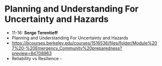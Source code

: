 
# Planning and Understanding For Uncertainty and Hazards
- 11-16: **Serge Terentieff**
- Planning and Understanding For Uncertainty and Hazards
- https://bcourses.berkeley.edu/courses/1516536/files/folder/Module%207%20-%20Emergency_Community%20preparedness?preview=84708963
- Reliability vs Resilience
				-
